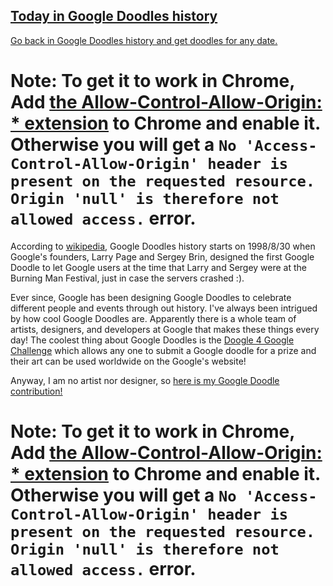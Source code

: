## [Today in Google Doodles history](https://jonly03.github.io/today-in-google-doodles-history/)
[Go back in Google Doodles history and get doodles for any date.](https://jonly03.github.io/today-in-google-doodles-history/)

# Note: To get it to work in Chrome, Add [the Allow-Control-Allow-Origin: * extension](https://chrome.google.com/webstore/detail/allow-control-allow-origi/nlfbmbojpeacfghkpbjhddihlkkiljbi?hl=en) to Chrome and enable it. Otherwise you will get a `No 'Access-Control-Allow-Origin' header is present on the requested resource. Origin 'null' is therefore not allowed access.` error.

According to [wikipedia](https://en.wikipedia.org/wiki/Google_Doodle), Google Doodles history starts on 1998/8/30 when Google's founders, Larry Page and Sergey Brin, designed the first Google Doodle to let Google users at the time that Larry and Sergey were at the Burning Man Festival, just in case the servers crashed :).

Ever since, Google has been designing Google Doodles to celebrate different people and events through out history. I've always been intrigued by how cool Google Doodles are. Apparently there is a whole team of artists, designers, and developers at Google that makes these things every day! The coolest thing about Google Doodles is the [Doogle 4 Google Challenge](https://doodles.google.com/d4g/) which allows any one to submit a Google doodle for a prize and their art can be used worldwide on the Google's website!

Anyway, I am no artist nor designer, so [here is my Google Doodle contribution!](https://jonly03.github.io/today-in-google-doodles-history/)

# Note: To get it to work in Chrome, Add [the Allow-Control-Allow-Origin: * extension](https://chrome.google.com/webstore/detail/allow-control-allow-origi/nlfbmbojpeacfghkpbjhddihlkkiljbi?hl=en) to Chrome and enable it. Otherwise you will get a `No 'Access-Control-Allow-Origin' header is present on the requested resource. Origin 'null' is therefore not allowed access.` error.

